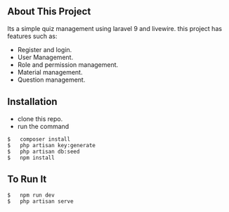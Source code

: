 ## About This Project

Its a simple quiz management using laravel 9 and livewire. this project has features such as:

- Register and login.
- User Management.
- Role and permission management.
- Material management.
- Question management.

## Installation

- clone this repo.
- run the command

```
$   composer install
$   php artisan key:generate
$   php artisan db:seed
$   npm install
```

## To Run It

```
$   npm run dev
$   php artisan serve
```
